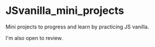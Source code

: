 # JSvanilla_mini_projects

Mini projects to progress and learn by practicing JS vanilla.

I'm also open to review.
